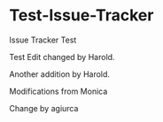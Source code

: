 Test-Issue-Tracker
==================

Issue Tracker Test

Test Edit changed by Harold.

Another addition by Harold.

Modifications from Monica

Change by agiurca
